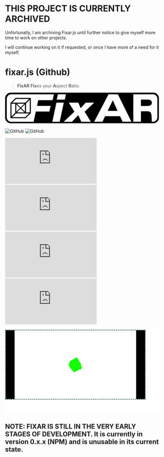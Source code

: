# THIS PROJECT IS CURRENTLY ARCHIVED

Unfortunatly, I am archiving Fixar.js until further notice to give myself more time to work on other projects.

I will continue working on it if requested, or once I have more of a need for it myself.

# fixar.js (Github)

> **FixAR** **Fix**es your **A**spect **R**atio.

![](/files/icons/fixar-logo-hires.png)

![GitHub](https://img.shields.io/badge/Supported%3A-Three.js-brightgreen)
![GitHub](https://img.shields.io/badge/Currently%20Unsupported:-Babylon.js,%20PixiJS,%20Phaser%203/4,%20and%20several%20other%20libraries-red)

![GitHub Repo stars](https://img.shields.io/github/stars/BraidenPsiuk/fixar.js?color=yellow)
![ES file size in bytes](https://img.shields.io/github/size/BraidenPsiuk/fixar.js/build/fixar.es.js?label=es%20size)
![UMD file size in bytes](https://img.shields.io/github/size/BraidenPsiuk/fixar.js/build/fixar.umd.js?label=umd%20size)
![GitHub](https://img.shields.io/github/license/BraidenPsiuk/fixar.js)

![](/files/examples/fixar-basic-example.gif)

## NOTE: FIXAR IS STILL IN THE VERY EARLY STAGES OF DEVELOPMENT. It is currently in version 0.x.x (NPM) and is unusable in its current state.

<!-- FULL DOCUMENT OPEN

This library currently has a few limitations due to it being in early stages of development:
1. You can only really create 1 Viewport, and it must be appended to the document body. I am planning to use flexbox to make multiple viewports easy to achieve. It currently works like this because I only intended for this to run in an Electron app when I started developing this.
2. Can't customize letterbox/pillarbox styles past just color, this probably won't change for a while.
3. You can only register one camera and one renderer. You can't unregister them as well at the moment.
4. Looks a little strange on some mobile devices (this is only designed with desktop in mind for now though).

___

## JavaScript rendering tools library. Designed for use with Three.js.

Take full control over how your 2D/3D scene is viewed! **FIXAR** automatically resizes your scene to make it as large as possible while maintaining an aspect ratio **YOU** define (and can change at any time). It does this by creating a letterboxing/pillarboxing effect around your canvas, which avoids stretching or cropping (which can look ugly or cause a loss of detail, respectively).

**FIXAR** is designed to be BYOL (Bring Your Own Library)-compliant. That's a term I just made up. [Aren't acronyms just the best?](https://gist.github.com/anonymous/ca9721fbf27e77667abb) Anyway, whatever library you want to use for the actual rendering should work well when combined with **FIXAR**, but only after I add support for each additional library. Currently, THREE, Three.js, three.js (whatever you want to call it...) is the only supported library, but I'm not making it a dependency because I don't want THREE to be the *only* option.

___

Development start!
requires nodejs with npm, bet that caught you by surprise?
```zsh
git clone project with [...git clone https:// whatever....]
cd fixar
npm i
vite
```
or a one(two?)-liner
```zsh
git clone https://github.com/BraidenPsiuk/fixar.git && cd fixar && npm i # Sets up dev environment

vite # Starts the dev server with SUPER ULTRA FAST hot "reloading" (Vite is so epic)
```
vite starts the dev server, and that's literally it I think

___

The aim of the project is to create an easy to use, lightweight JavaScript library that pairs nicely with other libraries that render to a canvas, such as Mr. Doob's Three.js.

-->

<!-- I've always dreamed of making 3D visualizations and games in JavaScript. Three.js provides the means to do these things in a graspable way, but I've found that browser window resizes can be difficult to develop around. Users can resize their window at any time, which can introduce problems if you intended for your scene to be viewed at a specific aspect ratio.

By automatically setting up letterboxing/pillarboxing, you no longer have to worry about handling window resizes or users getting a peek at things in your scene they're not intended to see by resizing the window.-->


<!-- ## Usage

Explain what the code below does

We can have 2 import methods:
- CDN (for websites)
- Local (for Electron apps)
```sh
npm i fixar
``` -->

<!--

## Yeah, yeah... I know the drill. Let's make a cube already!
You don't *have* to make it green, I guess... But you should totally make it green.

```javascript
import * as THREE from "https://unpkg.com/three@latest/build/three.module.js";
import * as FIXAR from "https://unpkg.com/fixar@latest/fixar.js";

// I AM STILL WRITING THE EXAMPLE FOR THIS. I will update this within the week (by 3/16/2021)
// There are currently two ways to use it - importing from a CDN, and importing it locally.
// I will most likely follow in THREE's footsteps for the examples, and show multiple methods to use the lib.
// In the meantime, check out examples/basic-browser if you want to get an idea of how this library should work.
```
> Oh yeah, almost forgot. Make sure to run the above code as a [module](https://developer.mozilla.org/en-US/docs/Web/JavaScript/Guide/Modules). Otherwise, you won't be able to use `import` statements!

FULL DOCUMENT CLOSE -->
